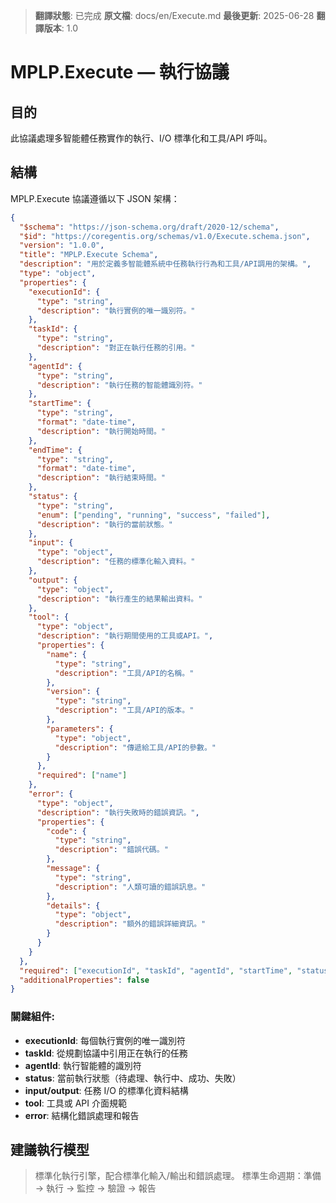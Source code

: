 > **翻譯狀態**: 已完成
> **原文檔**: docs/en/Execute.md
> **最後更新**: 2025-06-28
> **翻譯版本**: 1.0

# MPLP.Execute — 執行協議

## 目的
此協議處理多智能體任務實作的執行、I/O 標準化和工具/API 呼叫。

## 結構

MPLP.Execute 協議遵循以下 JSON 架構：

```json
{
  "$schema": "https://json-schema.org/draft/2020-12/schema",
  "$id": "https://coregentis.org/schemas/v1.0/Execute.schema.json",
  "version": "1.0.0",
  "title": "MPLP.Execute Schema",
  "description": "用於定義多智能體系統中任務執行行為和工具/API調用的架構。",
  "type": "object",
  "properties": {
    "executionId": {
      "type": "string",
      "description": "執行實例的唯一識別符。"
    },
    "taskId": {
      "type": "string",
      "description": "對正在執行任務的引用。"
    },
    "agentId": {
      "type": "string",
      "description": "執行任務的智能體識別符。"
    },
    "startTime": {
      "type": "string",
      "format": "date-time",
      "description": "執行開始時間。"
    },
    "endTime": {
      "type": "string",
      "format": "date-time",
      "description": "執行結束時間。"
    },
    "status": {
      "type": "string",
      "enum": ["pending", "running", "success", "failed"],
      "description": "執行的當前狀態。"
    },
    "input": {
      "type": "object",
      "description": "任務的標準化輸入資料。"
    },
    "output": {
      "type": "object",
      "description": "執行產生的結果輸出資料。"
    },
    "tool": {
      "type": "object",
      "description": "執行期間使用的工具或API。",
      "properties": {
        "name": {
          "type": "string",
          "description": "工具/API的名稱。"
        },
        "version": {
          "type": "string",
          "description": "工具/API的版本。"
        },
        "parameters": {
          "type": "object",
          "description": "傳遞給工具/API的參數。"
        }
      },
      "required": ["name"]
    },
    "error": {
      "type": "object",
      "description": "執行失敗時的錯誤資訊。",
      "properties": {
        "code": {
          "type": "string",
          "description": "錯誤代碼。"
        },
        "message": {
          "type": "string",
          "description": "人類可讀的錯誤訊息。"
        },
        "details": {
          "type": "object",
          "description": "額外的錯誤詳細資訊。"
        }
      }
    }
  },
  "required": ["executionId", "taskId", "agentId", "startTime", "status"],
  "additionalProperties": false
}
```

### 關鍵組件:

- **executionId**: 每個執行實例的唯一識別符
- **taskId**: 從規劃協議中引用正在執行的任務
- **agentId**: 執行智能體的識別符
- **status**: 當前執行狀態（待處理、執行中、成功、失敗）
- **input/output**: 任務 I/O 的標準化資料結構
- **tool**: 工具或 API 介面規範
- **error**: 結構化錯誤處理和報告

## 建議執行模型
> 標準化執行引擎，配合標準化輸入/輸出和錯誤處理。
> 標準生命週期：準備 → 執行 → 監控 → 驗證 → 報告